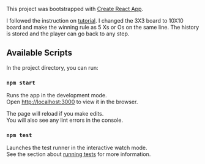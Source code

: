 This project was bootstrapped with [Create React App](https://github.com/facebook/create-react-app).

I followed the instruction on [tutorial](https://reactjs.org/tutorial/tutorial.html). I changed the 3X3 board to 10X10 board and make the winning rule as 5 Xs or Os on the same line. The history is stored and the player can go back to any step. 

## Available Scripts

In the project directory, you can run:

### `npm start`

Runs the app in the development mode.<br>
Open [http://localhost:3000](http://localhost:3000) to view it in the browser.

The page will reload if you make edits.<br>
You will also see any lint errors in the console.

### `npm test`

Launches the test runner in the interactive watch mode.<br>
See the section about [running tests](https://facebook.github.io/create-react-app/docs/running-tests) for more information.

